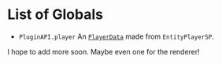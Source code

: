 # List of Globals

- `PluginAPI.player`
    An [`PlayerData`](PlayerData.md) made from `EntityPlayerSP`.


I hope to add more soon. Maybe even one for the renderer!
